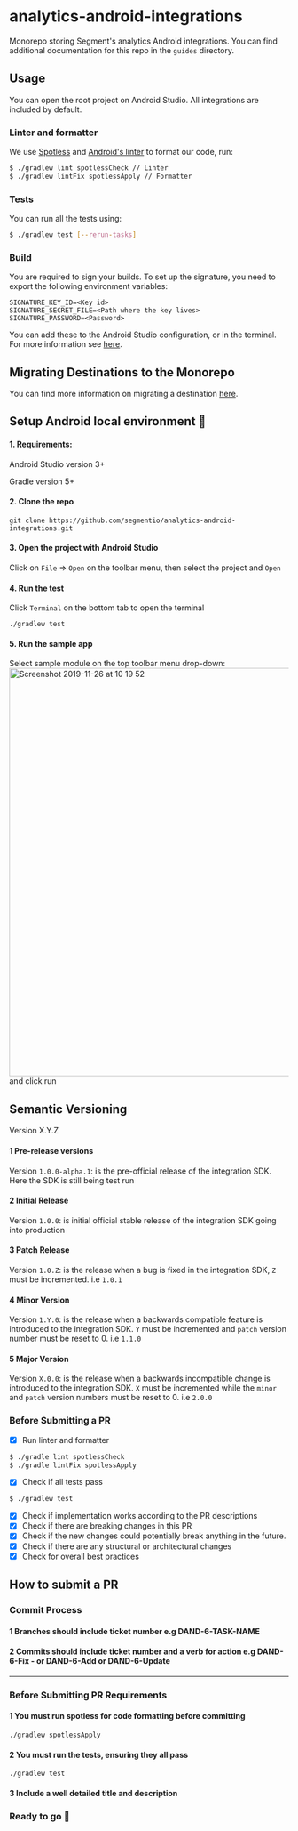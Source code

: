 # analytics-android-integrations
Monorepo storing Segment's analytics Android integrations. You can find additional documentation for this repo in the `guides` directory.

## Usage
You can open the root project on Android Studio. All integrations are included by default.

### Linter and formatter
We use [Spotless](https://github.com/diffplug/spotless) and [Android's linter](https://developer.android.com/studio/write/lint) to format our code, run:
```bash
$ ./gradlew lint spotlessCheck // Linter
$ ./gradlew lintFix spotlessApply // Formatter
```

### Tests
You can run all the tests using:
```bash
$ ./gradlew test [--rerun-tasks]
```

### Build
You are required to sign your builds. To set up the signature, you need to export the following environment variables:
```
SIGNATURE_KEY_ID=<Key id>
SIGNATURE_SECRET_FILE=<Path where the key lives>
SIGNATURE_PASSWORD=<Password>
```

You can add these to the Android Studio configuration, or in the terminal. For more information see [here](https://docs.gradle.org/current/userguide/signing_plugin.html).



## Migrating Destinations to the Monorepo
You can find more information on migrating a destination [here](./guides/MIGRATING.md).

## Setup Android local environment :memo:
#### 1. Requirements:
Android Studio  version 3+

Gradle version 5+

#### 2. Clone the repo
```shell
git clone https://github.com/segmentio/analytics-android-integrations.git
```

#### 3. Open the project with Android Studio 

 Click on `File` => `Open` on the toolbar menu, then select the project and `Open`

#### 4. Run the test

Click `Terminal` on the bottom tab to open the terminal 
```shell
./gradlew test
```
#### 5. Run the sample app

Select sample module on the top toolbar menu drop-down:
<img width="734" alt="Screenshot 2019-11-26 at 10 19 52" src="https://user-images.githubusercontent.com/20865566/69715500-a2628e80-1108-11ea-8d27-52297b11d9a8.png">
and click run

## Semantic Versioning

Version X.Y.Z
#### 1 Pre-release versions
Version `1.0.0-alpha.1`: is the pre-official release of the integration SDK. Here the SDK is still being test run

#### 2 Initial Release
Version `1.0.0`: is initial official stable release of the integration SDK going into production

#### 3 Patch Release
Version `1.0.Z`: is the release when a bug is fixed in the integration SDK, `Z` must be incremented. i.e `1.0.1`

#### 4 Minor Version 
Version `1.Y.0`: is the release when a backwards compatible feature is introduced to the integration SDK. `Y` must be incremented and `patch` version number must be reset to 0. i.e `1.1.0`

#### 5 Major Version 
Version `X.0.0`: is the release when a backwards incompatible change is introduced to the integration SDK. `X` must  be incremented while the `minor` and `patch` version numbers must be reset to 0. i.e  `2.0.0`

### Before Submitting a PR

- [x] Run linter and formatter
```bash
$ ./gradle lint spotlessCheck
$ ./gradle lintFix spotlessApply
```

- [x] Check if all tests pass
```bash
$ ./gradlew test
```
- [x] Check if implementation works according to the PR descriptions
- [x] Check if there are breaking changes in this PR
- [x] Check if the new changes could potentially break anything in the future.
- [x] Check if there are any structural or architectural changes
- [x] Check for overall best practices

## How to submit a PR 

### Commit Process
#### 1 Branches should include ticket number e.g DAND-6-TASK-NAME
#### 2 Commits should include ticket number and a verb for action e.g DAND-6-Fix - or DAND-6-Add or DAND-6-Update
---
### Before Submitting PR Requirements
#### 1 You must run spotless for code formatting before committing
```
./gradlew spotlessApply
```
#### 2 You must run the tests, ensuring they all pass
```
./gradlew test
```
#### 3 Include a well detailed title and description 

### Ready to go :rocket:
